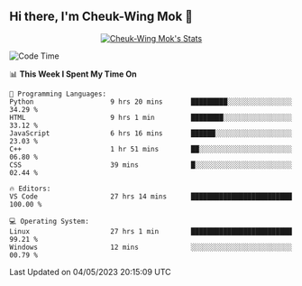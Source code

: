 ## Hi there, I'm Cheuk-Wing Mok 👋

<!--
**mozro0327/mozro0327** is a ✨ _special_ ✨ repository because its `README.md` (this file) appears on your GitHub profile.

Here are some ideas to get you started:

- 🔭 I’m currently working on ...
- 🌱 I’m currently learning ...
- 👯 I’m looking to collaborate on ...
- 🤔 I’m looking for help with ...
- 💬 Ask me about ...
- 📫 How to reach me: ...
- 😄 Pronouns: ...
- ⚡ Fun fact: ...
-->

<p align="center">
  <a href="https://github.com/mozro0327" class="rich-diff-level-one">
    <img src="https://github-readme-stats.vercel.app/api?username=mozro0327&title_color=333&text_color=777" alt="Cheuk-Wing Mok's Stats" >
    <!-- &hide=issues
    <img src="https://github-readme-stats.vercel.app/api?username=mozro0327&hide=issues&title_color=333&text_color=777" alt="Cheuk-Wing Mok's Stats" >
    -->
  </a>
</p>

<!--START_SECTION:waka-->
![Code Time](http://img.shields.io/badge/Code%20Time-1%2C494%20hrs%2058%20mins-blue)

📊 **This Week I Spent My Time On** 

```text
💬 Programming Languages: 
Python                   9 hrs 20 mins       █████████░░░░░░░░░░░░░░░░   34.29 % 
HTML                     9 hrs 1 min         ████████░░░░░░░░░░░░░░░░░   33.12 % 
JavaScript               6 hrs 16 mins       ██████░░░░░░░░░░░░░░░░░░░   23.03 % 
C++                      1 hr 51 mins        ██░░░░░░░░░░░░░░░░░░░░░░░   06.80 % 
CSS                      39 mins             █░░░░░░░░░░░░░░░░░░░░░░░░   02.44 % 

🔥 Editors: 
VS Code                  27 hrs 14 mins      █████████████████████████   100.00 % 

💻 Operating System: 
Linux                    27 hrs 1 min        █████████████████████████   99.21 % 
Windows                  12 mins             ░░░░░░░░░░░░░░░░░░░░░░░░░   00.79 % 
```


 Last Updated on 04/05/2023 20:15:09 UTC
<!--END_SECTION:waka-->
